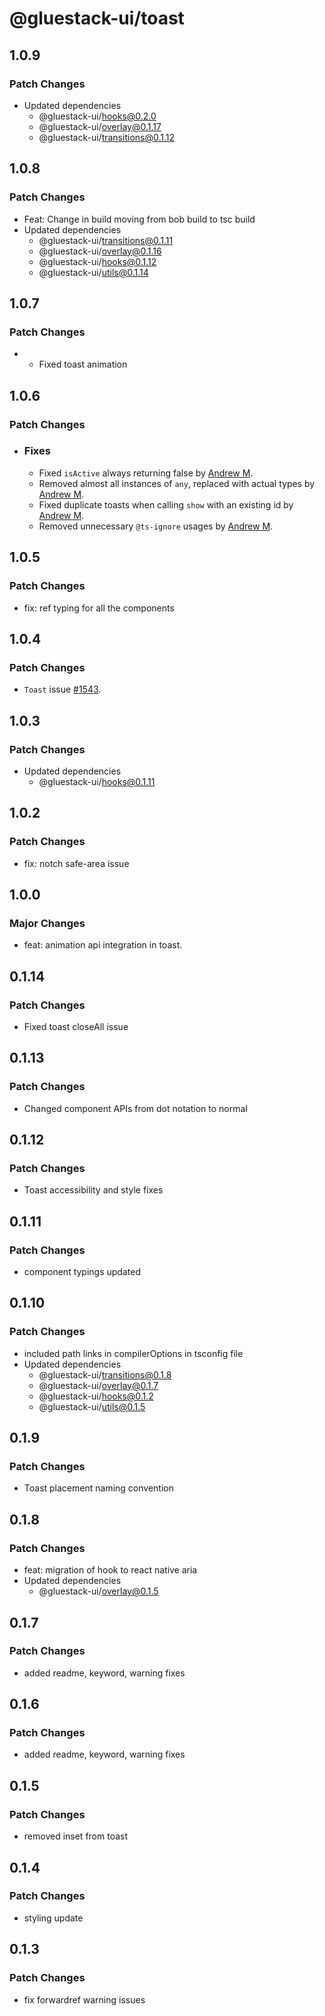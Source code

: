 # @gluestack-ui/toast

## 1.0.9

### Patch Changes

- Updated dependencies
  - @gluestack-ui/hooks@0.2.0
  - @gluestack-ui/overlay@0.1.17
  - @gluestack-ui/transitions@0.1.12

## 1.0.8

### Patch Changes

- Feat: Change in build moving from bob build to tsc build
- Updated dependencies
  - @gluestack-ui/transitions@0.1.11
  - @gluestack-ui/overlay@0.1.16
  - @gluestack-ui/hooks@0.1.12
  - @gluestack-ui/utils@0.1.14

## 1.0.7

### Patch Changes

- - Fixed toast animation

## 1.0.6

### Patch Changes

- ### Fixes

  - Fixed `isActive` always returning false by [Andrew M](https://github.com/evelant).
  - Removed almost all instances of `any`, replaced with actual types by [Andrew M](https://github.com/evelant).
  - Fixed duplicate toasts when calling `show` with an existing id by [Andrew M](https://github.com/evelant).
  - Removed unnecessary `@ts-ignore` usages by [Andrew M](https://github.com/evelant).

## 1.0.5

### Patch Changes

- fix: ref typing for all the components

## 1.0.4

### Patch Changes

- `Toast` issue [#1543](https://github.com/gluestack/gluestack-ui/issues/1543).

## 1.0.3

### Patch Changes

- Updated dependencies
  - @gluestack-ui/hooks@0.1.11

## 1.0.2

### Patch Changes

- fix: notch safe-area issue

## 1.0.0

### Major Changes

- feat: animation api integration in toast.

## 0.1.14

### Patch Changes

- Fixed toast closeAll issue

## 0.1.13

### Patch Changes

- Changed component APIs from dot notation to normal

## 0.1.12

### Patch Changes

- Toast accessibility and style fixes

## 0.1.11

### Patch Changes

- component typings updated

## 0.1.10

### Patch Changes

- included path links in compilerOptions in tsconfig file
- Updated dependencies
  - @gluestack-ui/transitions@0.1.8
  - @gluestack-ui/overlay@0.1.7
  - @gluestack-ui/hooks@0.1.2
  - @gluestack-ui/utils@0.1.5

## 0.1.9

### Patch Changes

- Toast placement naming convention

## 0.1.8

### Patch Changes

- feat: migration of hook to react native aria
- Updated dependencies
  - @gluestack-ui/overlay@0.1.5

## 0.1.7

### Patch Changes

- added readme, keyword, warning fixes

## 0.1.6

### Patch Changes

- added readme, keyword, warning fixes

## 0.1.5

### Patch Changes

- removed inset from toast

## 0.1.4

### Patch Changes

- styling update

## 0.1.3

### Patch Changes

- fix forwardref warning issues
